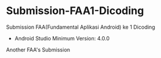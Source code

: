 # Submission-FAA1-Dicoding
Submission FAA(Fundamental Aplikasi Android) ke 1 Dicoding

<ul>
  <li>Android Studio Minimum Version: 4.0.0</li>
</ul>
<p>Another FAA's Submission</p>

